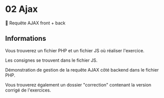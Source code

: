 # 02 Ajax

🚀 Requête AJAX front + back

## Informations

Vous trouverez un fichier PHP et un fichier JS où réaliser l'exercice.

Les consignes se trouvent dans le fichier JS.

Démonstration de gestion de la requête AJAX côté backend dans le fichier PHP.

Vous trouverez également un dossier "correction" contenant la version corrigé de l'exercices.